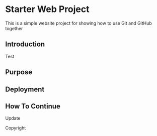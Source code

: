 # Starter Web Project
This is a simple website project for showing how to use Git and GitHub together

## Introduction
Test

## Purpose

## Deployment

## How To Continue
Update

Copyright